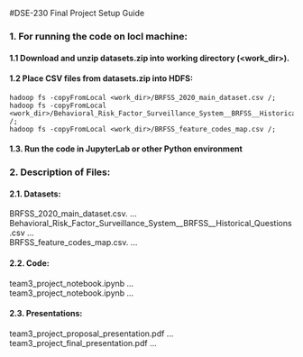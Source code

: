 #DSE-230 Final Project Setup Guide

### 1. For running the code on locl machine:

#### 1.1 Download and unzip datasets.zip into working directory (<work_dir>).

#### 1.2 Place CSV files from datasets.zip into HDFS: 
```
hadoop fs -copyFromLocal <work_dir>/BRFSS_2020_main_dataset.csv /;  
hadoop fs -copyFromLocal <work_dir>/Behavioral_Risk_Factor_Surveillance_System__BRFSS__Historical_Questions.csv /;  
hadoop fs -copyFromLocal <work_dir>/BRFSS_feature_codes_map.csv /; 
```

#### 1.3. Run the code in JupyterLab or other Python environment


### 2. Description of Files:  
#### 2.1. Datasets:  
BRFSS_2020_main_dataset.csv. ...  
Behavioral_Risk_Factor_Surveillance_System__BRFSS__Historical_Questions.csv ...  
BRFSS_feature_codes_map.csv. ...  

#### 2.2. Code: 
team3_project_notebook.ipynb ...   
team3_project_notebook.ipynb ...   

#### 2.3. Presentations:  
team3_project_proposal_presentation.pdf ...  
team3_project_final_presentation.pdf ...  


